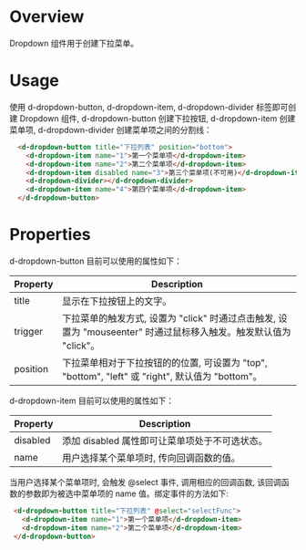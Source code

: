 # Overview

Dropdown 组件用于创建下拉菜单。

# Usage

使用 d-dropdown-button, d-dropdown-item, d-dropdown-divider 标签即可创建 Dropdown 组件, d-dropdown-button 创建下拉按钮, d-dropdown-item 创建菜单项, d-dropdown-divider 创建菜单项之间的分割线：

```HTML
  <d-dropdown-button title="下拉列表" position="bottom">
    <d-dropdown-item name="1">第一个菜单项</d-dropdown-item>
    <d-dropdown-item name="2">第二个菜单项</d-dropdown-item>
    <d-dropdown-item disabled name="3">第三个菜单项(不可用)</d-dropdown-item>
    <d-dropdown-divider></d-dropdown-divider>
    <d-dropdown-item name="4">第四个菜单项</d-dropdown-item>
  </d-dropdown-button>
```

# Properties

d-dropdown-button 目前可以使用的属性如下：

| Property | Description |
| ---- | ---- |
| title | 显示在下拉按钮上的文字。 |
| trigger | 下拉菜单的触发方式, 设置为 "click" 时通过点击触发, 设置为 "mouseenter" 时通过鼠标移入触发。触发默认值为 "click"。 |
| position | 下拉菜单相对于下拉按钮的的位置, 可设置为 "top", "bottom", "left" 或 "right", 默认值为 "bottom"。 |

d-dropdown-item 目前可以使用的属性如下：

| Property | Description |
| ---- | ---- |
| disabled | 添加 disabled 属性即可让菜单项处于不可选状态。 |
| name | 用户选择某个菜单项时, 传向回调函数的值。 |

当用户选择某个菜单项时, 会触发 @select 事件, 调用相应的回调函数, 该回调函数的参数即为被选中菜单项的 name 值。绑定事件的方法如下:
 
 ```HTML
  <d-dropdown-button title="下拉列表" @select="selectFunc">
    <d-dropdown-item name="1">第一个菜单项</d-dropdown-item>
    <d-dropdown-item name="2">第二个菜单项</d-dropdown-item>
  </d-dropdown-button>
 ```